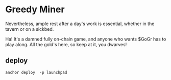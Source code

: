 # Greedy Miner

Nevertheless, ample rest after a day's work is essential, whether in the tavern or on a sickbed.

Ha! It's a damned fully on-chain game, and anyone who wants $GoGr has to play along. All the gold's here, so keep at it, you dwarves!

## deploy

```shell
anchor deploy  -p launchpad
```
